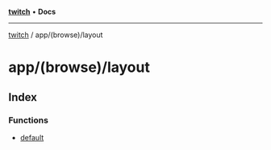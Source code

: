 [**twitch**](../../../README.md) • **Docs**

***

[twitch](../../../modules.md) / app/(browse)/layout

# app/(browse)/layout

## Index

### Functions

- [default](functions/default.md)
